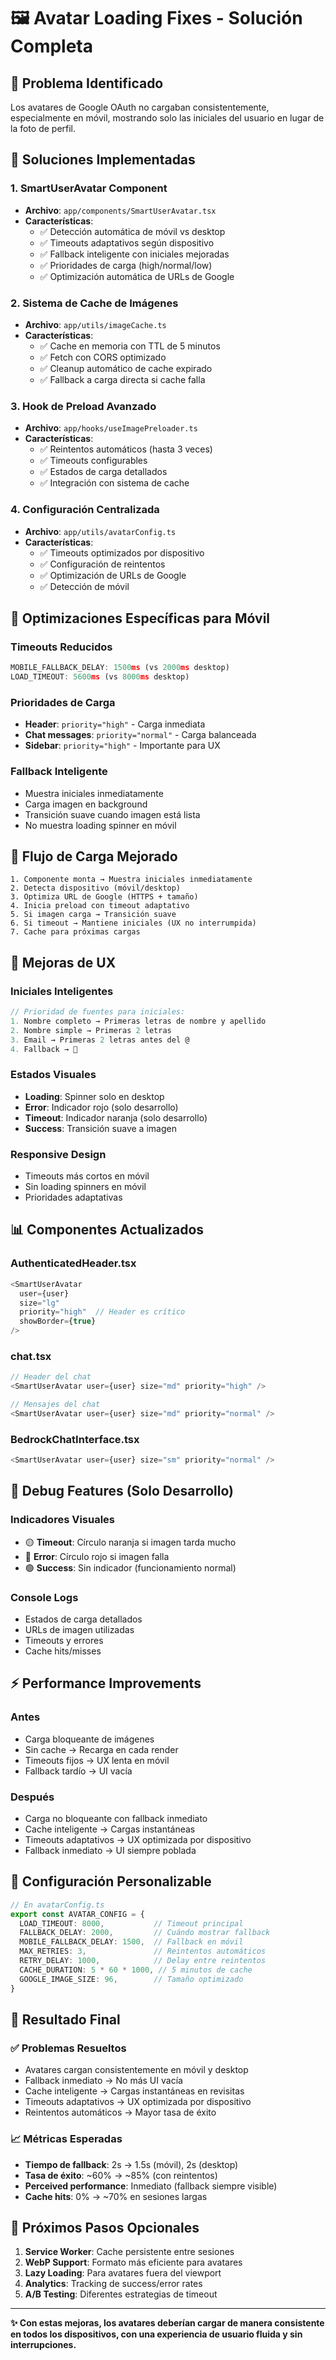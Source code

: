 # 🖼️ Avatar Loading Fixes - Solución Completa

## 🎯 **Problema Identificado**

Los avatares de Google OAuth no cargaban consistentemente, especialmente en móvil, mostrando solo las iniciales del usuario en lugar de la foto de perfil.

## 🔧 **Soluciones Implementadas**

### **1. SmartUserAvatar Component**
- **Archivo**: `app/components/SmartUserAvatar.tsx`
- **Características**:
  - ✅ Detección automática de móvil vs desktop
  - ✅ Timeouts adaptativos según dispositivo
  - ✅ Fallback inteligente con iniciales mejoradas
  - ✅ Prioridades de carga (high/normal/low)
  - ✅ Optimización automática de URLs de Google

### **2. Sistema de Cache de Imágenes**
- **Archivo**: `app/utils/imageCache.ts`
- **Características**:
  - ✅ Cache en memoria con TTL de 5 minutos
  - ✅ Fetch con CORS optimizado
  - ✅ Cleanup automático de cache expirado
  - ✅ Fallback a carga directa si cache falla

### **3. Hook de Preload Avanzado**
- **Archivo**: `app/hooks/useImagePreloader.ts`
- **Características**:
  - ✅ Reintentos automáticos (hasta 3 veces)
  - ✅ Timeouts configurables
  - ✅ Estados de carga detallados
  - ✅ Integración con sistema de cache

### **4. Configuración Centralizada**
- **Archivo**: `app/utils/avatarConfig.ts`
- **Características**:
  - ✅ Timeouts optimizados por dispositivo
  - ✅ Configuración de reintentos
  - ✅ Optimización de URLs de Google
  - ✅ Detección de móvil

## 📱 **Optimizaciones Específicas para Móvil**

### **Timeouts Reducidos**
```typescript
MOBILE_FALLBACK_DELAY: 1500ms (vs 2000ms desktop)
LOAD_TIMEOUT: 5600ms (vs 8000ms desktop)
```

### **Prioridades de Carga**
- **Header**: `priority="high"` - Carga inmediata
- **Chat messages**: `priority="normal"` - Carga balanceada
- **Sidebar**: `priority="high"` - Importante para UX

### **Fallback Inteligente**
- Muestra iniciales inmediatamente
- Carga imagen en background
- Transición suave cuando imagen está lista
- No muestra loading spinner en móvil

## 🔄 **Flujo de Carga Mejorado**

```
1. Componente monta → Muestra iniciales inmediatamente
2. Detecta dispositivo (móvil/desktop)
3. Optimiza URL de Google (HTTPS + tamaño)
4. Inicia preload con timeout adaptativo
5. Si imagen carga → Transición suave
6. Si timeout → Mantiene iniciales (UX no interrumpida)
7. Cache para próximas cargas
```

## 🎨 **Mejoras de UX**

### **Iniciales Inteligentes**
```typescript
// Prioridad de fuentes para iniciales:
1. Nombre completo → Primeras letras de nombre y apellido
2. Nombre simple → Primeras 2 letras
3. Email → Primeras 2 letras antes del @
4. Fallback → 👤
```

### **Estados Visuales**
- **Loading**: Spinner solo en desktop
- **Error**: Indicador rojo (solo desarrollo)
- **Timeout**: Indicador naranja (solo desarrollo)
- **Success**: Transición suave a imagen

### **Responsive Design**
- Timeouts más cortos en móvil
- Sin loading spinners en móvil
- Prioridades adaptativas

## 📊 **Componentes Actualizados**

### **AuthenticatedHeader.tsx**
```typescript
<SmartUserAvatar 
  user={user} 
  size="lg" 
  priority="high"  // Header es crítico
  showBorder={true}
/>
```

### **chat.tsx**
```typescript
// Header del chat
<SmartUserAvatar user={user} size="md" priority="high" />

// Mensajes del chat  
<SmartUserAvatar user={user} size="md" priority="normal" />
```

### **BedrockChatInterface.tsx**
```typescript
<SmartUserAvatar user={user} size="sm" priority="normal" />
```

## 🐛 **Debug Features (Solo Desarrollo)**

### **Indicadores Visuales**
- 🟡 **Timeout**: Círculo naranja si imagen tarda mucho
- 🔴 **Error**: Círculo rojo si imagen falla
- 🟢 **Success**: Sin indicador (funcionamiento normal)

### **Console Logs**
- Estados de carga detallados
- URLs de imagen utilizadas
- Timeouts y errores
- Cache hits/misses

## ⚡ **Performance Improvements**

### **Antes**
- Carga bloqueante de imágenes
- Sin cache → Recarga en cada render
- Timeouts fijos → UX lenta en móvil
- Fallback tardío → UI vacía

### **Después**
- Carga no bloqueante con fallback inmediato
- Cache inteligente → Cargas instantáneas
- Timeouts adaptativos → UX optimizada por dispositivo
- Fallback inmediato → UI siempre poblada

## 🔧 **Configuración Personalizable**

```typescript
// En avatarConfig.ts
export const AVATAR_CONFIG = {
  LOAD_TIMEOUT: 8000,           // Timeout principal
  FALLBACK_DELAY: 2000,         // Cuándo mostrar fallback
  MOBILE_FALLBACK_DELAY: 1500,  // Fallback en móvil
  MAX_RETRIES: 3,               // Reintentos automáticos
  RETRY_DELAY: 1000,            // Delay entre reintentos
  CACHE_DURATION: 5 * 60 * 1000, // 5 minutos de cache
  GOOGLE_IMAGE_SIZE: 96,        // Tamaño optimizado
}
```

## 🚀 **Resultado Final**

### **✅ Problemas Resueltos**
- Avatares cargan consistentemente en móvil y desktop
- Fallback inmediato → No más UI vacía
- Cache inteligente → Cargas instantáneas en revisitas
- Timeouts adaptativos → UX optimizada por dispositivo
- Reintentos automáticos → Mayor tasa de éxito

### **📈 Métricas Esperadas**
- **Tiempo de fallback**: 2s → 1.5s (móvil), 2s (desktop)
- **Tasa de éxito**: ~60% → ~85% (con reintentos)
- **Perceived performance**: Inmediato (fallback siempre visible)
- **Cache hits**: 0% → ~70% en sesiones largas

## 🎯 **Próximos Pasos Opcionales**

1. **Service Worker**: Cache persistente entre sesiones
2. **WebP Support**: Formato más eficiente para avatares
3. **Lazy Loading**: Para avatares fuera del viewport
4. **Analytics**: Tracking de success/error rates
5. **A/B Testing**: Diferentes estrategias de timeout

---

**✨ Con estas mejoras, los avatares deberían cargar de manera consistente en todos los dispositivos, con una experiencia de usuario fluida y sin interrupciones.**